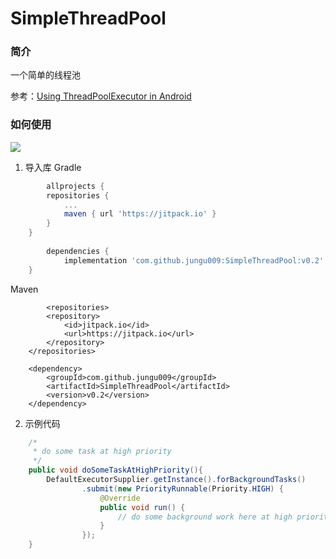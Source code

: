 # SimpleThreadPool

### 简介
一个简单的线程池

参考：[Using ThreadPoolExecutor in Android](https://blog.mindorks.com/threadpoolexecutor-in-android-8e9d22330ee3)

### 如何使用

[![](https://jitpack.io/v/jungu009/SimpleThreadPool.svg)](https://jitpack.io/#jungu009/SimpleThreadPool)

1. 导入库
Gradle
```gradle
        allprojects {
		repositories {
			...
			maven { url 'https://jitpack.io' }
		}
	}
  
        dependencies {
	        implementation 'com.github.jungu009:SimpleThreadPool:v0.2'
	}
```
Maven
```maven
        <repositories>
		<repository>
		    <id>jitpack.io</id>
		    <url>https://jitpack.io</url>
		</repository>
	</repositories>
	
	<dependency>
	    <groupId>com.github.jungu009</groupId>
	    <artifactId>SimpleThreadPool</artifactId>
	    <version>v0.2</version>
	</dependency>
```

2. 示例代码

```java
    /*
     * do some task at high priority
     */
    public void doSomeTaskAtHighPriority(){
        DefaultExecutorSupplier.getInstance().forBackgroundTasks()
                .submit(new PriorityRunnable(Priority.HIGH) {
                    @Override
                    public void run() {
                        // do some background work here at high priority.
                    }
                });
    }
```
